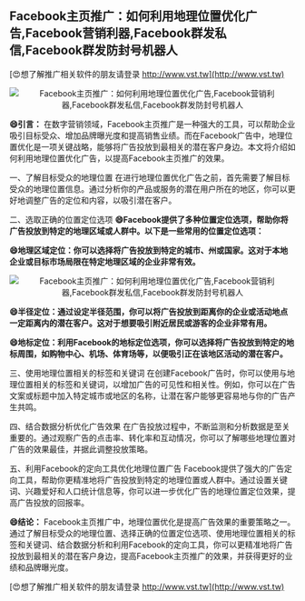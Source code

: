 ## **Facebook主页推广：如何利用地理位置优化广告,Facebook营销利器,Facebook群发私信,Facebook群发防封号机器人**

[😍想了解推广相关软件的朋友请登录 http://www.vst.tw](http://www.vst.tw)

 <center><img src="https://vst.tw/MP4/tuiguang/png/4.png" alt="Facebook主页推广：如何利用地理位置优化广告,Facebook营销利器,Facebook群发私信,Facebook群发防封号机器人"></center>

**😄引言：**
在数字营销领域，Facebook主页推广是一种强大的工具，可以帮助企业吸引目标受众、增加品牌曝光度和提高销售业绩。而在Facebook广告中，地理位置优化是一项关键战略，能够将广告投放到最相关的潜在客户身边。本文将介绍如何利用地理位置优化广告，以提高Facebook主页推广的效果。

一、了解目标受众的地理位置
在进行地理位置优化广告之前，首先需要了解目标受众的地理位置信息。通过分析你的产品或服务的潜在用户所在的地区，你可以更好地调整广告的定位和内容，以吸引潜在客户。

二、选取正确的位置定位选项
**😄Facebook提供了多种位置定位选项，帮助你将广告投放到特定的地理区域或人群中。以下是一些常用的位置定位选项：**

**😄地理区域定位：你可以选择将广告投放到特定的城市、州或国家。这对于本地企业或目标市场局限在特定地理区域的企业非常有效。**

 <center><img src="https://vst.tw/MP4/tuiguang/png/3.png" alt="Facebook主页推广：如何利用地理位置优化广告,Facebook营销利器,Facebook群发私信,Facebook群发防封号机器人"></center>

**😄半径定位：通过设定半径范围，你可以将广告投放到距离你的企业或活动地点一定距离内的潜在客户。这对于想要吸引附近居民或游客的企业非常有用。**

**😄地标定位：利用Facebook的地标定位选项，你可以选择将广告投放到特定的地标周围，如购物中心、机场、体育场等，以便吸引正在该地区活动的潜在客户。**

三、使用地理位置相关的标签和关键词
在创建Facebook广告时，你可以使用与地理位置相关的标签和关键词，以增加广告的可见性和相关性。例如，你可以在广告文案或标题中加入特定城市或地区的名称，让潜在客户能够更容易地与你的广告产生共鸣。

四、结合数据分析优化广告效果
在广告投放过程中，不断监测和分析数据是至关重要的。通过观察广告的点击率、转化率和互动情况，你可以了解哪些地理位置对广告的效果最佳，并据此调整投放策略。

五、利用Facebook的定向工具优化地理位置广告
Facebook提供了强大的广告定向工具，帮助你更精准地将广告投放到特定的地理位置或人群中。通过设置关键词、兴趣爱好和人口统计信息等，你可以进一步优化广告的地理位置定位效果，提高广告投放的回报率。

**😄结论：**
Facebook主页推广中，地理位置优化是提高广告效果的重要策略之一。通过了解目标受众的地理位置、选择正确的位置定位选项、使用地理位置相关的标签和关键词、结合数据分析和利用Facebook的定向工具，你可以更精准地将广告投放到最相关的潜在客户身边，提高Facebook主页推广的效果，并获得更好的业绩和品牌曝光度。

[😍想了解推广相关软件的朋友请登录 http://www.vst.tw](http://www.vst.tw)



